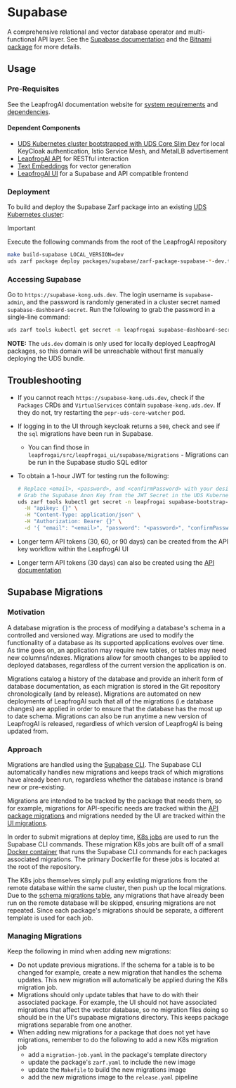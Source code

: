 # Supabase

A comprehensive relational and vector database operator and multi-functional API layer. See the [Supabase documentation](https://supabase.com/docs) and the [Bitnami package](https://bitnami.com/stack/supabase) for more details.

## Usage

### Pre-Requisites

See the LeapfrogAI documentation website for [system requirements](https://docs.leapfrog.ai/docs/local-deploy-guide/requirements/) and [dependencies](https://docs.leapfrog.ai/docs/local-deploy-guide/dependencies/).

#### Dependent Components

- [UDS Kubernetes cluster bootstrapped with UDS Core Slim Dev](../k3d-gpu/README.md) for local KeyCloak authentication, Istio Service Mesh, and MetalLB advertisement
- [LeapfrogAI API](../api/README.md) for RESTful interaction
- [Text Embeddings](../text-embeddings/README.md) for vector generation
- [LeapfrogAI UI](../ui/README.md) for a Supabase and API compatible frontend

### Deployment

To build and deploy the Supabase Zarf package into an existing [UDS Kubernetes cluster](../k3d-gpu/README.md):

> [!IMPORTANT]
> Execute the following commands from the root of the LeapfrogAI repository

```bash
make build-supabase LOCAL_VERSION=dev
uds zarf package deploy packages/supabase/zarf-package-supabase-*-dev.tar.zst --confirm
```

### Accessing Supabase

Go to `https://supabase-kong.uds.dev`. The login username is `supabase-admin`, and the password is randomly generated in a cluster secret named `supabase-dashboard-secret`. Run the following to grab the password in a single-line command:

```bash
uds zarf tools kubectl get secret -n leapfrogai supabase-dashboard-secret  -o json | uds zarf tools yq '.data.password' | base64 -d
```

**NOTE:** The `uds.dev` domain is only used for locally deployed LeapfrogAI packages, so this domain will be unreachable without first manually deploying the UDS bundle.

## Troubleshooting

- If you cannot reach `https://supabase-kong.uds.dev`, check if the `Packages` CRDs and `VirtualServices` contain `supabase-kong.uds.dev`. If they do not, try restarting the `pepr-uds-core-watcher` pod.
- If logging in to the UI through keycloak returns a `500`, check and see if the `sql` migrations have been run in Supabase.
  - You can find those in `leapfrogai/src/leapfrogai_ui/supabase/migrations` - Migrations can be run in the Supabase studio SQL editor
- To obtain a 1-hour JWT for testing run the following:

  ```bash
  # Replace <email>, <password>, and <confirmPassword> with your desired credentials
  # Grab the Supabase Anon Key from the JWT Secret in the UDS Kubernetes cluster and use it with xargs
  uds zarf tools kubectl get secret -n leapfrogai supabase-bootstrap-jwt -o json | uds zarf tools yq '.data.anon-key' | base64 -d | xargs -I {} curl -X POST 'https://supabase-kong.uds.dev/auth/v1/signup' \
    -H "apikey: {}" \
    -H "Content-Type: application/json" \
    -H "Authorization: Bearer {}" \
    -d '{ "email": "<email>", "password": "<password>", "confirmPassword": "<confirmPassword>"}'
  ```

- Longer term API tokens (30, 60, or 90 days) can be created from the API key workflow within the LeapfrogAI UI
- Longer term API tokens (30 days) can also be created using the [API documentation](../../src/leapfrogai_api/README.md)

## Supabase Migrations

### Motivation

A database migration is the process of modifying a database's schema in a controlled and versioned way. Migrations are used to modify the functionality of a database as its supported applications evolves over time. As time goes on, an application may require new tables, or tables may need new columns/indexes. Migrations allow for smooth changes to be applied to deployed databases, regardless of the current version the application is on.

Migrations catalog a history of the database and provide an inherit form of database documentation, as each migration is stored in the Git repository chronologically (and by release). Migrations are automated on new deployments of LeapfrogAI such that all of the migrations (i.e database changes) are applied in order to ensure that the database has the most up to date schema. Migrations can also be run anytime a new version of LeapfrogAI is released, regardless of which version of LeapfrogAI is being updated from.

### Approach

Migrations are handled using the [Supabase CLI](https://supabase.com/docs/guides/cli/getting-started?queryGroups=platform&platform=linux). The Supabase CLI automatically handles new migrations and keeps track of which migrations have already been run, regardless whether the database instance is brand new or pre-existing.

Migrations are intended to be tracked by the package that needs them, so for example, migrations for API-specific needs are tracked within the [API package migrations](/packages/api/supabase/migrations/) and migrations needed by the UI are tracked within the [UI migrations](/src/leapfrogai_ui/supabase/migrations/).

In order to submit migrations at deploy time, [K8s jobs](https://kubernetes.io/docs/concepts/workloads/controllers/job/) are used to run the Supabase CLI commands. These migration K8s jobs are built off of a small [Docker container](/Dockerfile.migrations) that runs the Supabase CLI commands for each packages associated migrations. The primary Dockerfile for these jobs is located at the root of the repository.

The K8s jobs themselves simply pull any existing migrations from the remote database within the same cluster, then push up the local migrations. Due to the [schema migrations table](https://supabase.com/docs/reference/cli/usage#supabase-db-push), any migrations that have already been run on the remote database will be skipped, ensuring migrations are not repeated. Since each package's migrations should be separate, a different template is used for each job.

### Managing Migrations

Keep the following in mind when adding new migrations:

- Do not update previous migrations. If the schema for a table is to be changed for example, create a new migration that handles the schema updates. This new migration will automatically be applied during the K8s migration job.
- Migrations should only update tables that have to do with their associated package. For example, the UI should not have associated migrations that affect the vector database, so no migration files doing so should be in the UI's supabase migrations directory. This keeps package migrations separable from one another.
- When adding new migrations for a package that does not yet have migrations, remember to do the following to add a new K8s migration job
  - add a `migration-job.yaml` in the package's template directory
  - update the package's `zarf.yaml` to include the new image
  - update the `Makefile` to build the new migrations image
  - add the new migrations image to the `release.yaml` pipeline
